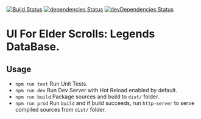 [![Build Status](https://travis-ci.org/xcomanche/ui-elderscollslegends.svg?branch=main)](https://travis-ci.org/xcomanche/ui-elderscollslegends)
[![dependencies Status](https://david-dm.org/xcomanche/ui-elderscollslegends/status.svg)](https://david-dm.org/xcomanche/ui-elderscollslegends)
[![devDependencies Status](https://david-dm.org/xcomanche/ui-elderscollslegends/dev-status.svg)](https://david-dm.org/xcomanche/ui-elderscollslegends?type=dev)

# UI For Elder Scrolls: Legends DataBase.

## Usage
* `npm run test` Run Unit Tests.
* `npm run dev` Run Dev Server with Hot Reload enabled by default.
* `npm run build` Package sources and build to `dist/` folder.
* `npm run prod` Run `build` and if build succeeds, run `http-server` to serve compiled sources from `dist/` folder.

